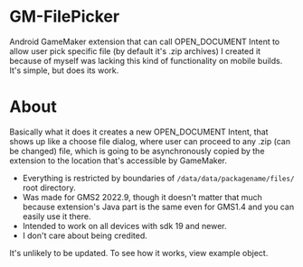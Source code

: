 # GM-FilePicker
 Android GameMaker extension that can call OPEN_DOCUMENT Intent to allow user pick specific file (by default it's .zip archives)
I created it because of myself was lacking this kind of functionality on mobile builds. It's simple, but does its work.

# About
 Basically what it does it creates a new OPEN_DOCUMENT Intent, that shows up like a choose file dialog, where user can proceed to any .zip (can be changed) file, which is going to be asynchronously copied by the extension to the location that's accessible by GameMaker.
 * Everything is restricted by boundaries of `/data/data/packagename/files/` root directory.
 * Was made for GMS2 2022.9, though it doesn't matter that much because extension's Java part is the same even for GMS1.4 and you can easily use it there.
 * Intended to work on all devices with sdk 19 and newer.
 * I don't care about being credited.

It's unlikely to be updated. To see how it works, view example object.
